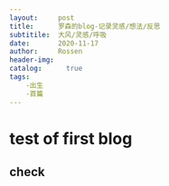 ```yaml
---
layout:     post
title:      罗森的blog-记录灵感/想法/反思
subtitile:  大风/灵感/呼吸
date:       2020-11-17
author:     Rossen
header-img:
catalog:      true
tags:
    -出生
    -首篇
---
```

# test of first blog
## check
